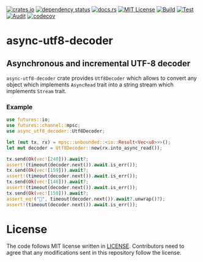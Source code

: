 [![crates.io](https://img.shields.io/crates/v/async-utf8-decoder.svg)](https://crates.io/crates/async-utf8-decoder)
[![dependency status](https://deps.rs/repo/github/lambdalisue/rs-async-utf8-decoder/status.svg)](https://deps.rs/repo/github/lambdalisue/rs-async-utf8-decoder)
[![docs.rs](https://docs.rs/async-utf8-decoder/badge.svg)](https://docs.rs/async-utf8-decoder)
[![MIT License](https://img.shields.io/badge/license-MIT-blue.svg)](./LICENSE)
[![Build](https://github.com/lambdalisue/rs-async-utf8-decoder/actions/workflows/build.yml/badge.svg)](https://github.com/lambdalisue/rs-async-utf8-decoder/actions/workflows/build.yml)
[![Test](https://github.com/lambdalisue/rs-async-utf8-decoder/actions/workflows/test.yml/badge.svg)](https://github.com/lambdalisue/rs-async-utf8-decoder/actions/workflows/test.yml)
[![Audit](https://github.com/lambdalisue/rs-async-utf8-decoder/actions/workflows/audit.yml/badge.svg)](https://github.com/lambdalisue/rs-async-utf8-decoder/actions/workflows/audit.yml)
[![codecov](https://codecov.io/gh/lambdalisue/rs-async-utf8-decoder/branch/main/graph/badge.svg?token=ghor9fqplN)](https://codecov.io/gh/lambdalisue/rs-async-utf8-decoder)

# async-utf8-decoder

## Asynchronous and incremental UTF-8 decoder

`async-utf8-decoder` crate provides `Utf8Decoder` which allows to convert any object which
implements `AsyncRead` trait into a string stream which implements `Stream` trait.

### Example

```rust
use futures::io;
use futures::channel::mpsc;
use async_utf8_decoder::Utf8Decoder;

let (mut tx, rx) = mpsc::unbounded::<io::Result<Vec<u8>>>();
let mut decoder = Utf8Decoder::new(rx.into_async_read());

tx.send(Ok(vec![240])).await?;
assert!(timeout(decoder.next()).await.is_err());
tx.send(Ok(vec![159])).await?;
assert!(timeout(decoder.next()).await.is_err());
tx.send(Ok(vec![146])).await?;
assert!(timeout(decoder.next()).await.is_err());
tx.send(Ok(vec![150])).await?;
assert_eq!("💖", timeout(decoder.next()).await?.unwrap()?);
assert!(timeout(decoder.next()).await.is_err());
```

# License

The code follows MIT license written in [LICENSE](./LICENSE). Contributors need
to agree that any modifications sent in this repository follow the license.
